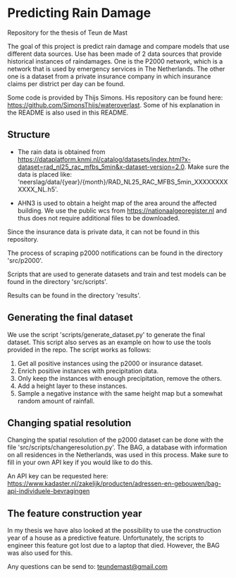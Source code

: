 # Predicting Rain Damage
Repository for the thesis of Teun de Mast

The goal of this project is predict rain damage and compare models that use different data sources. Use has been made of 2 data sources that provide historical instances of raindamages. One is the P2000 network, which is a network that is used by emergency services in The Netherlands. The other one is a dataset from a private insurance company in which insurance claims per district per day can be found. 

Some code is provided by Thijs Simons. His repository can be found here: <https://github.com/SimonsThijs/wateroverlast>. Some of his explanation in the README is also used in this README. 

## Structure

- The rain data is obtained from <https://dataplatform.knmi.nl/catalog/datasets/index.html?x-dataset=rad_nl25_rac_mfbs_5min&x-dataset-version=2.0>. Make sure the data is placed like: 'neerslag/data/{year}/{month}/RAD_NL25_RAC_MFBS_5min_XXXXXXXXXXXX_NL.h5'.

- AHN3 is used to obtain a height map of the area around the affected building. We use the public wcs from <https://nationaalgeoregister.nl> and thus does not require additional files to be downloaded.

Since the insurance data is private data, it can not be found in this repository. 

The process of scraping p2000 notifications can be found in the directory 'src/p2000'.

Scripts that are used to generate datasets and train and test models can be found in the directory 'src/scripts'.

Results can be found in the directory 'results'. 

## Generating the final dataset
We use the script 'scripts/generate_dataset.py' to generate the final dataset. This script also serves as an example on how to use the tools provided in the repo. The script works as follows:

1. Get all positive instances using the p2000 or insurance dataset.
2. Enrich positive instances with precipitation data.
3. Only keep the instances with enough precipitation, remove the others. 
4. Add a height layer to these instances. 
5. Sample a negative instance with the same height map but a somewhat random amount of rainfall. 

## Changing spatial resolution
Changing the spatial resolution of the p2000 dataset can be done with the file 'src/scripts/changeresolution.py'. The BAG, a database with information on all residences in the Netherlands, was used in this process.  Make sure to fill in your own API key if you would like to do this. 

An API key can be requested here: <https://www.kadaster.nl/zakelijk/producten/adressen-en-gebouwen/bag-api-individuele-bevragingen> 

## The feature construction year

In my thesis we have also looked at the possibility to use the construction year of a house as a predictive feature. Unfortunately, the scripts to engineer this feature got lost due to a laptop that died. However, the BAG was also used for this. 

Any questions can be send to: <teundemast@gmail.com>


